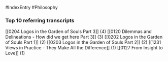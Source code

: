 #IndexEntry #Philosophy

### Top 10 referring transcripts
[[0204 Logos in the Garden of Souls Part 3]] (4)
[[0120 Dilemmas and Delineations - How did we get here Part 3]] (3)
[[0202 Logos in the Garden of Souls Part 1]] (2)
[[0203 Logos in the Garden of Souls Part 2]] (2)
[[1231 Views in Practice - They Make All the Difference]] (1)
[[0127 From Insight to Love]] (1)

